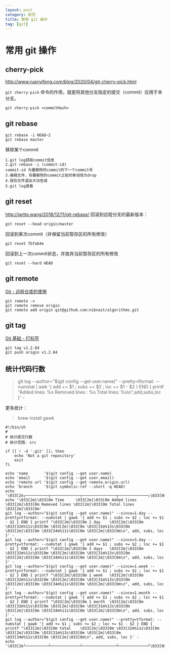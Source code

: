 ```yaml
---
layout: post
category: 规范
title: 常用 git 操作
tag: [git]
---
```

# 常用 git 操作

## cherry-pick

http://www.ruanyifeng.com/blog/2020/04/git-cherry-pick.html

`git cherry-pick` 命令的作用，就是将其他分支指定的提交（commit）应用于本分支。

```
git cherry-pick <commitHash>
```

## git rebase

```
git rebase -i HEAD~2
git rebase master
```

移除某个commit

```
1.git log获取commit信息 
2.git rebase -i (commit-id) 
commit-id 为要删除的commit的下一个commit号 
3.编辑文件，将要删除的commit之前的单词改为drop 
4.保存文件退出大功告成 
5.git log查看
```

## git reset

http://jartto.wang/2018/12/11/git-rebase/ 回滚到远程分支的最新版本：

```
git reset --head origin/master
```

回滚到某次commit（并保留当前暂存区的所有修改）

```
git reset 7bfab4e
```

回滚到上一次commit状态，并放弃当前暂存区的所有修改

```
git reset --hard HEAD
```

## git remote

[Git - 远程仓库的使用](https://git-scm.com/book/zh/v2/Git-基础-远程仓库的使用)

```
git remote -v
git remote remove origin
git remote add origin git@github.com:nibnait/algorithms.git
```

## git tag

[Git 基础 - 打标签](https://git-scm.com/book/zh/v2/Git-基础-打标签)

```
git tag v1.2.84
git push origin v1.2.84
```

## 统计代码行数

> git log --author="$(git config --get user.name)" --pretty=tformat: --numstat | awk '{ add += $1 ; subs += $2 ; loc += $1 - $2 } END { printf "Added lines: %s Removed lines : %s Total lines: %s\n",add,subs,loc }' -

更多统计：

> brew install gawk

```
#!/bin/sh
#
# 统计提交行数
# 统计范围: src

if [[ ! -d '.git' ]]; then
    echo 'Not a git repository'
    exit
fi

echo 'name       '$(git config --get user.name)
echo 'email      '$(git config --get user.email)
echo 'remote url '$(git config --get remote.origin.url)
echo 'branch     '$(git symbolic-ref --short -q HEAD)
echo '\033[2m┌──────────┬─────────────┬───────────────┬─────────────┐\033[0m'
echo '\033[2m|\033[0m Time     \033[2m|\033[0m Added lines \033[2m|\033[0m Removed lines \033[2m|\033[0m Total lines \033[2m|\033[0m'
git log --author="$(git config --get user.name)" --since=1.day --pretty=tformat: --numstat | gawk '{ add += $1 ; subs += $2 ; loc += $1 - $2 } END { printf "\033[2m|\033[0m 1 day    \033[2m|\033[0m \033[32m%11s\033[0m \033[2m|\033[0m \033[31m%13s\033[0m \033[2m|\033[0m \033[34m%11s\033[0m \033[2m|\033[0m\n", add, subs, loc }' -
git log --author="$(git config --get user.name)" --since=3.day --pretty=tformat: --numstat | gawk '{ add += $1 ; subs += $2 ; loc += $1 - $2 } END { printf "\033[2m|\033[0m 3 days   \033[2m|\033[0m \033[32m%11s\033[0m \033[2m|\033[0m \033[31m%13s\033[0m \033[2m|\033[0m \033[34m%11s\033[0m \033[2m|\033[0m\n", add, subs, loc }' -
git log --author="$(git config --get user.name)" --since=1.week --pretty=tformat: --numstat | gawk '{ add += $1 ; subs += $2 ; loc += $1 - $2 } END { printf "\033[2m|\033[0m 1 week   \033[2m|\033[0m \033[32m%11s\033[0m \033[2m|\033[0m \033[31m%13s\033[0m \033[2m|\033[0m \033[34m%11s\033[0m \033[2m|\033[0m\n", add, subs, loc }' -
git log --author="$(git config --get user.name)" --since=1.month --pretty=tformat: --numstat | gawk '{ add += $1 ; subs += $2 ; loc += $1 - $2 } END { printf "\033[2m|\033[0m 1 month  \033[2m|\033[0m \033[32m%11s\033[0m \033[2m|\033[0m \033[31m%13s\033[0m \033[2m|\033[0m \033[34m%11s\033[0m \033[2m|\033[0m\n", add, subs, loc }' -
git log --author="$(git config --get user.name)" --pretty=tformat: --numstat | gawk '{ add += $1 ; subs += $2 ; loc += $1 - $2 } END { printf "\033[2m|\033[0m total    \033[2m|\033[0m \033[32m%11s\033[0m \033[2m|\033[0m \033[31m%13s\033[0m \033[2m|\033[0m \033[34m%11s\033[0m \033[2m|\033[0m\n", add, subs, loc }' -
echo '\033[2m└──────────┴─────────────┴───────────────┴─────────────┘\033[0m'


```